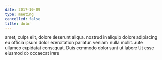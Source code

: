 ```yaml
---
date: 2017-10-09
type: meeting
cancelled: false
title: dolor
---
```

amet, culpa elit, dolore deserunt aliqua. nostrud in aliquip dolore adipiscing eu officia ipsum dolor exercitation pariatur. veniam, nulla mollit. aute ullamco cupidatat consequat. Duis commodo dolor sunt ut labore Ut esse eiusmod do occaecat irure